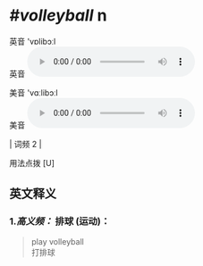 # ***\#volleyball*** n
英音 'vɒlibɔːl  
英音
<audio src="./media/volleyball-B.aac" controls="controls"></audio>

美音 'vɑːlibɔːl  
美音
<audio src="./media/volleyball.aac" controls="controls"></audio>



| 词频 2 |  

用法点拨  [U]

英文释义
---
### 1.*高义频：* **排球 (运动)：**  

 > play volleyball  
 > 打排球    


